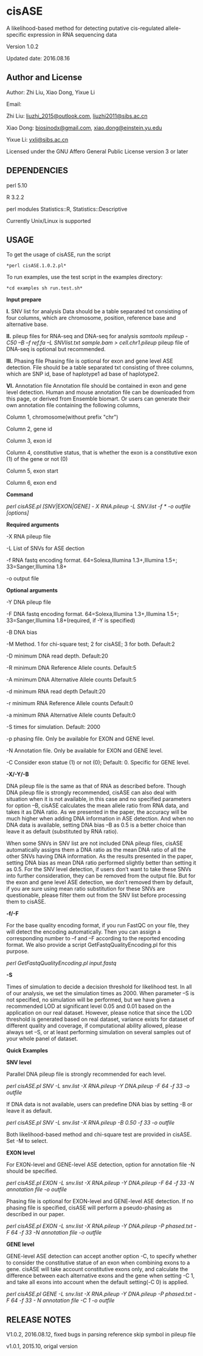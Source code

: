 # cisASE
A likelihood-based method for detecting putative cis-regulated allele-specific expression in RNA sequencing data

Version 1.0.2

Updated date: 2016.08.16

#####
## Author and License

Author: Zhi Liu, Xiao Dong, Yixue Li

Email: 

Zhi Liu: liuzhi_2015@outlook.com, liuzhi2011@sibs.ac.cn

Xiao Dong: biosinodx@gmail.com, xiao.dong@einstein.yu.edu

Yixue Li: yxli@sibs.ac.cn


Licensed under the GNU Affero General Public License version 3 or later

#####

## DEPENDENCIES

perl 5.10

R 3.2.2

perl modules  Statistics::R, Statistics::Descriptive

Currently Unix/Linux is supported 
#####
## USAGE

To get the usage of cisASE, run the script

`*perl cisASE.1.0.2.pl*`

To run examples, use the test script in the examples directory:

`*cd examples
sh run.test.sh*`

**Input prepare**

**I.** SNV list for analysis
Data should be a table separated txt consisting of four columns, which are chromosome, position, reference base and alternative base. 
 
**II.** pileup files for RNA-seq and DNA-seq for analysis
*samtools mpileup -C50 –B –f ref.fa –L SNVlist.txt sample.bam > cell.chr1.pileup*
pileup file of DNA-seq is optional but recommended. 

**III.** Phasing file
Phasing file is optional for exon and gene level ASE detection.
File should be a table separated txt consisting of three columns, which are SNP id, base of haplotype1 ad base of haplotype2. 

**VI.** Annotation file
Annotation file should be contained in exon and gene level detection. Human and mouse annotation file can be downloaded from this page, or derived from Ensemble biomart. Or users can generate their own annotation file containing the following columns,

Column 1, chromosome(without prefix "chr")

Column 2, gene id

Column 3, exon id

Column 4, constitutive status, that is whether the exon is a constitutive exon (1) of the gene or not (0)

Column 5, exon start

Column 6, exon end

**Command**

*perl cisASE.pl  [SNV|EXON|GENE]  - X RNA.pileup -L SNV.list -f * -o outfile [options]*

**Required arguments**

-X	RNA pileup file

-L	List of SNVs for ASE dection 

-f	RNA fastq encoding format. 64=Solexa,Illumina 1.3+,Illumina 1.5+; 33=Sanger,Illumina 1.8+

-o	output file 

**Optional arguments**

-Y	DNA pileup file

-F	DNA fastq encoding format. 64=Solexa,Illumina 1.3+,Illumina 1.5+; 33=Sanger,Illumina 1.8+(required, if -Y is specified)

-B	DNA bias

-M	Method. 1 for chi-square test; 2 for cisASE; 3 for both. Default:2

-D	minimum DNA read depth. Default:20

-R	minimum DNA Reference Allele counts. Default:5

-A	minimum DNA Alternative Allele counts Default:5

-d	minimum RNA read depth Default:20 

-r	minimum RNA Reference Allele counts Default:0

-a	minimum RNA Alternative Allele counts Default:0

-S	times for simulation. Default: 2000

-p	phasing file. Only be available for EXON and GENE level. 

-N	Annotation file. Only be available for EXON and GENE level. 

-C	Consider exon statue (1) or not (0); Default: 0. Specific for GENE level. 


**-X/-Y/-B**

DNA pileup file is the same as that of RNA as described before. Though DNA pileup file is strongly recommended, cisASE can also deal with situation when it is not available, in this case and no specified parameters for option –B, cisASE calculates the mean allele ratio from RNA data, and takes it as DNA ratio. As we presented in the paper, the accuracy will be much higher when adding DNA information in ASE detection. And when no DNA data is available, setting DNA bias –B as 0.5 is a better choice than leave it as default (substituted by RNA ratio).

When some SNVs in SNV list are not included DNA pileup files, cisASE automatically assigns them a DNA ratio as the mean DNA ratio of all the other SNVs having DNA information. As the results presented in the paper, setting DNA bias as mean DNA ratio performed slightly better than setting it as 0.5. For the SNV level detection, if users don’t want to take these SNVs into further consideration, they can be removed from the output file. But for the exon and gene level ASE detection, we don’t removed them by default, if you are sure using mean ratio substitution for these SNVs are questionable, please filter them out from the SNV list before processing them to cisASE. 

**-f/-F**

For the base quality encoding format, if you run FastQC on your file, they will detect the encoding automatically. Then you can assign a corresponding number to –f and –F according to the reported encoding format. We also provide a script GetFastqQualityEncoding.pl for this purpose. 

*perl GetFastqQualityEncoding.pl input.fastq*

**-S**

Times of simulation to decide a decision threshold for likelihood test. In all of our analysis, we set the simulation times as 2000. When parameter –S is not specified, no simulation will be performed, but we have given a recommended LOD at significant level 0.05 and 0.01 based on the application on our real dataset. However, please notice that since the LOD threshold is generated based on real dataset, variance exists for dataset of different quality and coverage, if computational ability allowed, please always set –S, or at least performing simulation on several samples out of your whole panel of dataset.

**Quick Examples**

**SNV level**

Parallel DNA pileup file is strongly recommended for each level.

*perl cisASE.pl SNV -L snv.list -X RNA.pileup -Y DNA.pileup -F 64 -f 33 -o outfile*

If DNA data is not available, users can predefine DNA bias by setting -B or leave it as default.

*perl cisASE.pl SNV -L snv.list -X RNA.pileup -B 0.50 -f 33 -o outfile*

Both likelihood-based method and chi-square test are provided in cisASE. Set -M to select.

**EXON level**

For EXON-level and GENE-level ASE detection, option for annotation file -N should be specified.

*perl cisASE.pl EXON -L snv.list -X RNA.pileup -Y DNA.pileup -F 64 -f 33 -N annotation file -o outfile* 

Phasing file is optional for EXON-level and GENE-level ASE detection. If no phasing file is specified, cisASE will perform a pseudo-phasing as described in our paper.

*perl cisASE.pl EXON -L snv.list -X RNA.pileup -Y DNA.pileup -P phased.txt -F 64 -f 33 -N annotation file -o outfile*

**GENE level**

GENE-level ASE detection can accept another option -C, to specify whether to consider the constitutive statue of an exon when combining exons to a gene. cisASE will take account  constitutive exons only, and calculate the difference between each alternative exons and the gene when setting -C 1, and take all exons into account when the default setting(-C 0) is applied.

*perl cisASE.pl GENE -L snv.list -X RNA.pileup -Y DNA.pileup -P phased.txt -F 64 -f 33 - N annotation file -C 1 -o outfile*

## RELEASE NOTES

V1.0.2, 2016.08.12, fixed bugs in parsing reference skip symbol in pileup file

v1.0.1, 2015.10, origal version
